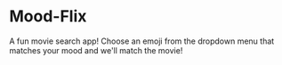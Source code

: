 # Mood-Flix
A fun movie search app! Choose an emoji from the dropdown menu that matches your mood and we'll match the movie!
